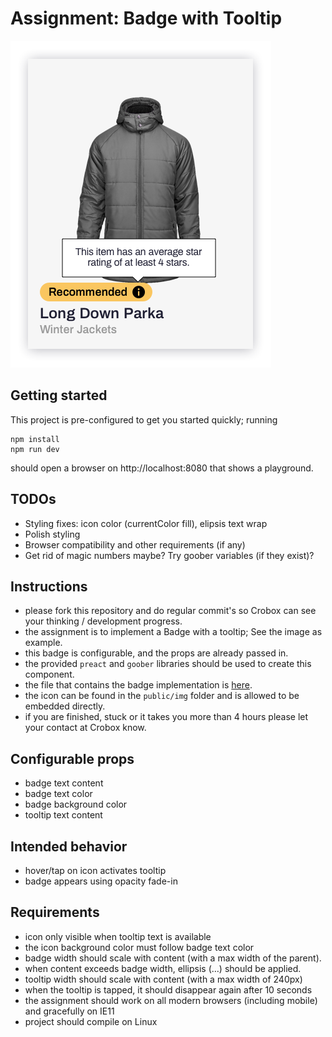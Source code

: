 # Assignment: Badge with Tooltip

![Assignment](assignment.png)

## Getting started
This project is pre-configured to get you started quickly; running
```
npm install
npm run dev
```
should open a browser on http://localhost:8080 that shows a playground.

## TODOs
- Styling fixes: icon color (currentColor fill), elipsis text wrap
- Polish styling
- Browser compatibility and other requirements (if any)
- Get rid of magic numbers maybe? Try goober variables (if they exist)?

## Instructions
- please fork this repository and do regular commit's so Crobox can see your thinking / development progress.
- the assignment is to implement a Badge with a tooltip; See the image as example.
- this badge is configurable, and the props are already passed in.
- the provided `preact` and `goober` libraries should be used to create this component.
- the file that contains the badge implementation is [here](src/badge/index.js).
- the icon can be found in the `public/img` folder and is allowed to be embedded directly.
- if you are finished, stuck or it takes you more than 4 hours please let your contact at Crobox know.

## Configurable props
- badge text content
- badge text color
- badge background color
- tooltip text content

## Intended behavior
- hover/tap on icon activates tooltip
- badge appears using opacity fade-in

## Requirements
- icon only visible when tooltip text is available
- the icon background color must follow badge text color
- badge width should scale with content (with a max width of the parent).
- when content exceeds badge width, ellipsis (…) should be applied.
- tooltip width should scale with content (with a max width of 240px)
- when the tooltip is tapped, it should disappear again after 10 seconds
- the assignment should work on all modern browsers (including mobile) and gracefully on IE11
- project should compile on Linux

